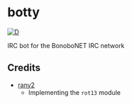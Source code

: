 botty
=====

[![D](https://github.com/bonobonet/botty/actions/workflows/d.yml/badge.svg)](https://github.com/bonobonet/botty/actions/workflows/d.yml)

IRC bot for the BonoboNET IRC network

## Credits

* [rany2](https://github.com/rany2)
    * Implementing the `rot13` module